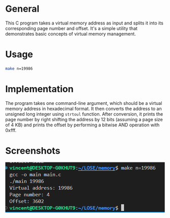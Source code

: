 # General
This C program takes a virtual memory address as input and splits it into its corresponding page number and offset. It's a simple utility that demonstrates basic concepts of virtual memory management.

# Usage
```bash
make n=19986
```

# Implementation
The program takes one command-line argument, which should be a virtual memory address in hexadecimal format. It then converts the address to an unsigned long integer using `strtoul` function. After conversion, it prints the page number by right shifting the address by 12 bits (assuming a page size of 4 KB) and prints the offset by performing a bitwise AND operation with 0xfff.

# Screenshots
![alt text](image.png)
